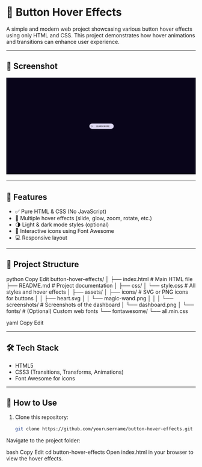 # 🎯 Button Hover Effects

A simple and modern web project showcasing various button hover effects using only HTML and CSS. This project demonstrates how hover animations and transitions can enhance user experience.

---

## 📸 Screenshot

![Dashboard Screenshot](dashboard.png)

---

## 🚀 Features

- ✅ Pure HTML & CSS (No JavaScript)
- 🎨 Multiple hover effects (slide, glow, zoom, rotate, etc.)
- 🌗 Light & dark mode styles (optional)
- 🧩 Interactive icons using Font Awesome
- 💻 Responsive layout

---

## 📁 Project Structure

python
Copy
Edit
button-hover-effects/
│
├── index.html                 # Main HTML file
├── README.md                  # Project documentation
│
├── css/
│   └── style.css              # All styles and hover effects
│
├── assets/
│   ├── icons/                 # SVG or PNG icons for buttons
│   │   ├── heart.svg
│   │   └── magic-wand.png
│   │
│   └── screenshots/           # Screenshots of the dashboard
│       └── dashboard.png
│
└── fonts/                     # (Optional) Custom web fonts
    └── fontawesome/
        └── all.min.css

yaml
Copy
Edit

---

## 🛠️ Tech Stack

- HTML5
- CSS3 (Transitions, Transforms, Animations)
- Font Awesome for icons

---

## 🎯 How to Use

1. Clone this repository:
   ```bash
   git clone https://github.com/yourusername/button-hover-effects.git
Navigate to the project folder:

bash
Copy
Edit
cd button-hover-effects
Open index.html in your browser to view the hover effects.

